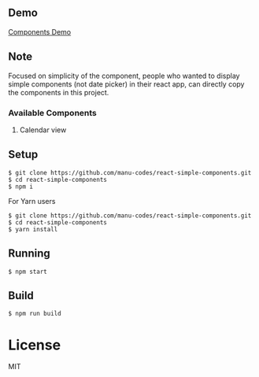 ## Demo
[Components Demo](https://manu-codes.github.io/react-simple-components/)

## Note
Focused on simplicity of the component, people who wanted to display simple components (not date picker) in their react app, can directly copy the components in this project.

### Available Components

 1. Calendar view

## Setup

```
$ git clone https://github.com/manu-codes/react-simple-components.git
$ cd react-simple-components
$ npm i
```
For Yarn users

```
$ git clone https://github.com/manu-codes/react-simple-components.git
$ cd react-simple-components
$ yarn install
```

## Running

```
$ npm start
```

## Build

```
$ npm run build
```



# License

MIT


